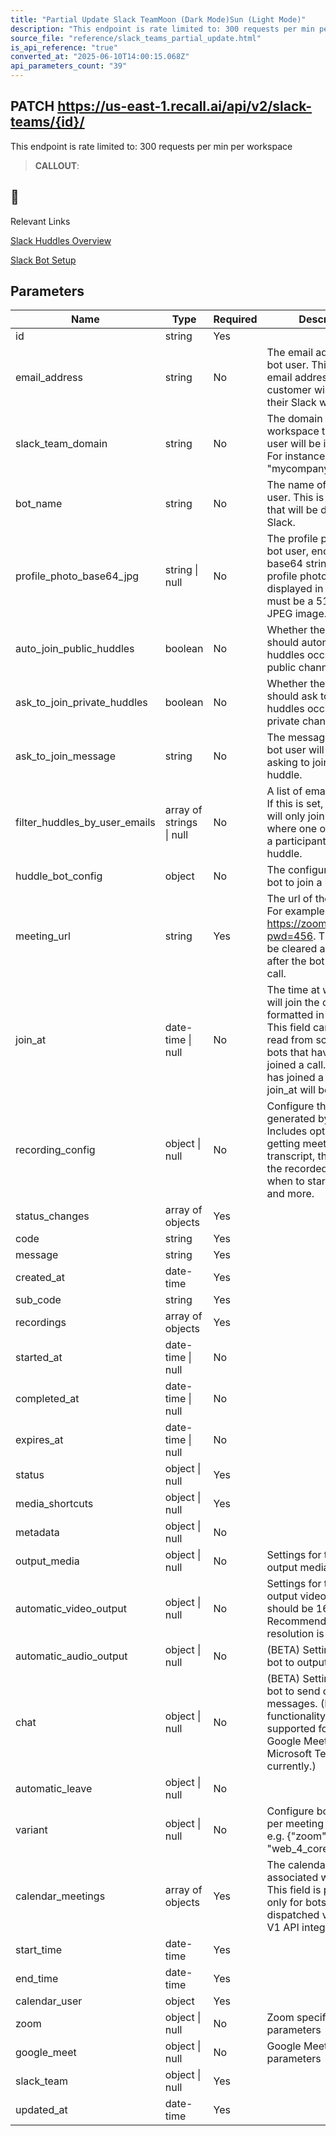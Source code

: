 ```yaml
---
title: "Partial Update Slack TeamMoon (Dark Mode)Sun (Light Mode)"
description: "This endpoint is rate limited to: 300 requests per min per workspace"
source_file: "reference/slack_teams_partial_update.html"
is_api_reference: "true"
converted_at: "2025-06-10T14:00:15.068Z"
api_parameters_count: "39"
---
```

## PATCH https://us-east-1.recall.ai/api/v2/slack-teams/{id}/

This endpoint is rate limited to: 300 requests per min per workspace

> **CALLOUT**:

## 📘

Relevant Links

[Slack Huddles Overview](/docs/slack-huddles)

[Slack Bot Setup](/docs/slack-bot-setup)
## Parameters

| Name | Type | Required | Description |
| --- | --- | --- | --- |
| id | string | Yes |  |
| email_address | string | No | The email address of the bot user. This is the email address that the customer will invite to their Slack workspace. |
| slack_team_domain | string | No | The domain of the Slack workspace that the bot user will be invited to. For instance "mycompany.slack.com". |
| bot_name | string | No | The name of the bot user. This is the name that will be displayed in Slack. |
| profile_photo_base64_jpg | string \| null | No | The profile photo of the bot user, encoded as a base64 string. This is the profile photo that will be displayed in Slack. This must be a 512x512px JPEG image. |
| auto_join_public_huddles | boolean | No | Whether the bot user should automatically join huddles occuring in public channels. |
| ask_to_join_private_huddles | boolean | No | Whether the bot user should ask to join huddles occuring in private channels. |
| ask_to_join_message | string | No | The message that the bot user will send when asking to join a private huddle. |
| filter_huddles_by_user_emails | array of strings \| null | No | A list of email addresses. If this is set, the bot user will only join huddles where one of the users is a participant of the huddle. |
| huddle_bot_config | object | No | The configuration of the bot to join a huddle. |
| meeting_url | string | Yes | The url of the meeting. For example, https://zoom.us/j/123?pwd=456. This field will be cleared a few days after the bot has joined a call. |
| join_at | date-time \| null | No | The time at which the bot will join the call, formatted in ISO 8601. This field can only be read from scheduled bots that have not yet joined a call. Once a bot has joined a call, it's join_at will be cleared. |
| recording_config | object \| null | No | Configure the recording generated by the bot. Includes options for getting meeting transcript,  the layout of the recorded video, when to start recording and more. |
| status_changes | array of objects | Yes |  |
| code | string | Yes |  |
| message | string | Yes |  |
| created_at | date-time | Yes |  |
| sub_code | string | Yes |  |
| recordings | array of objects | Yes |  |
| started_at | date-time \| null | No |  |
| completed_at | date-time \| null | No |  |
| expires_at | date-time \| null | No |  |
| status | object \| null | Yes |  |
| media_shortcuts | object \| null | Yes |  |
| metadata | object \| null | No |  |
| output_media | object \| null | No | Settings for the bot output media. |
| automatic_video_output | object \| null | No | Settings for the bot to output video. Image should be 16:9. Recommended resolution is 640x360. |
| automatic_audio_output | object \| null | No | (BETA) Settings for the bot to output audio. |
| chat | object \| null | No | (BETA) Settings for the bot to send chat messages. (Note: Chat functionality is only supported for Zoom, Google Meet and Microsoft Teams currently.) |
| automatic_leave | object \| null | No |  |
| variant | object \| null | No | Configure bot variants per meeting platforms, e.g. {"zoom": "web_4_core"}. |
| calendar_meetings | array of objects | Yes | The calendar meetings associated with this bot. This field is populated only for bots that are dispatched via Calendar V1 API integration. |
| start_time | date-time | Yes |  |
| end_time | date-time | Yes |  |
| calendar_user | object | Yes |  |
| zoom | object \| null | No | Zoom specific parameters |
| google_meet | object \| null | No | Google Meet specific parameters |
| slack_team | object \| null | Yes |  |
| updated_at | date-time | Yes |  |

